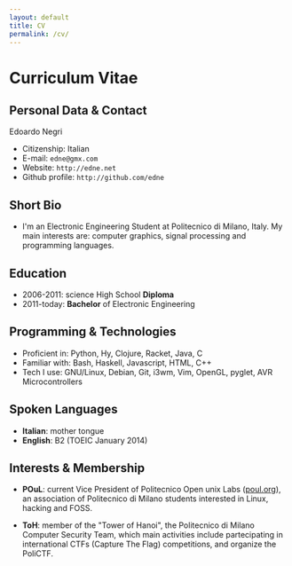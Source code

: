```yaml
---
layout: default
title: CV
permalink: /cv/
---
```


# Curriculum Vitae


## Personal Data & Contact
Edoardo Negri

* Citizenship: Italian
* E-mail: `edne@gmx.com`
* Website: `http://edne.net`
* Github profile: `http://github.com/edne`


## Short Bio
* I'm an Electronic Engineering Student at Politecnico di Milano, Italy. My main
  interests are: computer graphics, signal processing and programming languages.


## Education
* 2006-2011: science High School **Diploma**
* 2011-today: **Bachelor** of Electronic Engineering

## Programming & Technologies
* Proficient in: Python, Hy, Clojure, Racket, Java, C
* Familiar with: Bash, Haskell, Javascript, HTML, C++
* Tech I use: GNU/Linux, Debian, Git, i3wm, Vim, OpenGL, pyglet,
  AVR Microcontrollers

## Spoken Languages
* **Italian**: mother tongue
* **English**: B2 (TOEIC January 2014)

## Interests & Membership
* **POuL**: current Vice President of Politecnico Open unix Labs
  ([poul.org](https://poul.org)), an association of Politecnico di Milano students
  interested in Linux, hacking and FOSS.

* **ToH**: member of the "Tower of Hanoi", the Politecnico di Milano Computer
  Security Team, which main activities include partecipating in international
  CTFs (Capture The Flag) competitions, and organize the PoliCTF.
